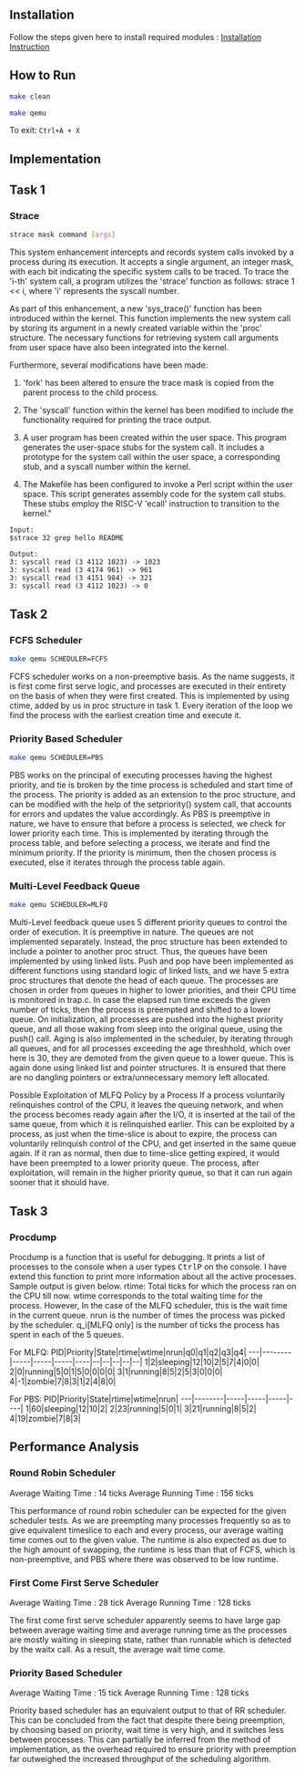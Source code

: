 

## Installation

Follow the steps given here to install required modules : [Installation Instruction](https://pdos.csail.mit.edu/6.S081/2020/tools.html)

## How to Run
```bash
make clean
```

```bash
make qemu
```

To exit: `Ctrl+A + X`
## Implementation

## Task 1 

### Strace

```bash
strace mask command [args]
```





This system enhancement intercepts and records system calls invoked by a process during its execution. It accepts a single argument, an integer mask, with each bit indicating the specific system calls to be traced. To trace the 'i-th' system call, a program utilizes the 'strace' function as follows: strace 1 << i, where 'i' represents the syscall number.

As part of this enhancement, a new 'sys_trace()' function has been introduced within the kernel. This function implements the new system call by storing its argument in a newly created variable within the 'proc' structure. The necessary functions for retrieving system call arguments from user space have also been integrated into the kernel.

Furthermore, several modifications have been made:

1) 'fork' has been altered to ensure the trace mask is copied from the parent process to the child process.

2) The 'syscall' function within the kernel has been modified to include the functionality required for printing the trace output.

3) A user program has been created within the user space. This program generates the user-space stubs for the system call. It includes a prototype for the system call within the user space, a corresponding stub, and a syscall number within the kernel.

4) The Makefile has been configured to invoke a Perl script within the user space. This script generates assembly code for the system call stubs. These stubs employ the RISC-V 'ecall' instruction to transition to the kernel."


```
Input: 
$strace 32 grep hello README

Output:
3: syscall read (3 4112 1023) -> 1023
3: syscall read (3 4174 961) -> 961
3: syscall read (3 4151 984) -> 321
3: syscall read (3 4112 1023) -> 0

```

## Task 2

### FCFS Scheduler

```bash
make qemu SCHEDULER=FCFS
```

FCFS scheduler works on a non-preemptive basis. As the name suggests, it is first come first serve logic, and processes are executed in their entirety on the basis of when they were first created. This is implemented by using ctime, added by us in proc structure in task 1. Every iteration of the loop we find the process with the earliest creation time and execute it.

### Priority Based Scheduler

```bash
make qemu SCHEDULER=PBS
```

PBS works on the principal of executing processes having the highest priority, and tie is broken by the time process is scheduled and start time of the process. The priority is added as an extension to the proc structure, and can be modified with the help of the setpriority() system call, that accounts for errors and updates the value accordingly. As PBS is preemptive in nature, we have to ensure that before a process is selected, we check for lower priority each time. This is implemented by iterating through the process table, and before selecting a process, we iterate and find the minimum priority. If the priority is minimum, then the chosen process is executed, else it iterates through the process table again.

### Multi-Level Feedback Queue

```bash
make qemu SCHEDULER=MLFQ
```

Multi-Level feedback queue uses 5 different priority queues to control the order of execution. It is preemptive in nature. The queues are not implemented separately. Instead, the proc structure has been extended to include a pointer to another proc struct. Thus, the queues have been implemented by using linked lists. Push and pop have been implemented as different functions using standard logic of linked lists, and we have 5 extra proc structures that denote the head of each queue. The processes are chosen in order from queues in higher to lower priorities, and their CPU time is monitored in trap.c. In case the elapsed run time exceeds the given number of ticks, then the process is preempted and shifted to a lower queue. On initialization, all processes are pushed into the highest priority queue, and all those waking from sleep into the original queue, using the push() call. Aging is also implemented in the scheduler, by iterating through all queues, and for all processes exceeding the age threshhold, which over here is 30, they are demoted from the given queue to a lower queue. This is again done using linked list and pointer structures. It is ensured that there are no dangling pointers or extra/unnecessary memory left allocated.  

Possible Exploitation of MLFQ Policy by a Process If a process voluntarily relinquishes control of the CPU, it leaves the queuing network, and when the process becomes ready again after the I/O, it is inserted at the tail of the same queue, from which it is relinquished earlier. This can be exploited by a process, as just when the time-slice is about to expire, the process can voluntarily relinquish control of the CPU, and get inserted in the same queue again. If it ran as normal, then due to time-slice getting expired, it would have been preempted to a lower priority queue. The process, after exploitation, will remain in the higher priority queue, so that it can run again sooner that it should have.

## Task 3
### Procdump

Procdump is a function that is useful for debugging. It prints a list of processes to the console when a user types <kbd>Ctrl</kbd><kbd>P</kbd> on the console. I have extend this function to print more information about all the active processes. Sample output is given below. rtime: Total ticks for which the process ran on the CPU till now. wtime corresponds to the total waiting time for the process. However, In the case of the MLFQ scheduler, this is the wait time in the current queue. nrun is the number of times the process was picked by the scheduler. q_i[MLFQ only] is the number of ticks the process has spent in each of the 5
queues.

For MLFQ:
PID|Priority|State|rtime|wtime|nrun|q0|q1|q2|q3|q4|
---|--------|-----|-----|-----|----|--|--|--|--|--|
1|2|sleeping|12|10|2|5|7|4|0|0|
2|0|running|5|0|1|5|0|0|0|0|
3|1|running|8|5|2|5|3|0|0|0|
4|-1|zombie|7|8|3|1|2|4|8|0|

For PBS:
PID|Priority|State|rtime|wtime|nrun|
---|--------|-----|-----|-----|----|
1|60|sleeping|12|10|2|
2|23|running|5|0|1|
3|21|running|8|5|2|
4|19|zombie|7|8|3|

## Performance Analysis

### Round Robin Scheduler

Average Waiting Time :	14 ticks
Average Running Time :	156 ticks

This performance of round robin scheduler can be expected for the given scheduler tests. As we are preempting many processes frequently so as to give equivalent timeslice to each and every process, our average waiting time comes out to the given value. The runtime is also expected as due to the high amount of swapping, the runtime is less than that of FCFS, which is non-preemptive, and PBS where there was observed to be low runtime.

### First Come First Serve Scheduler

Average Waiting Time :	28 tick
Average Running Time :	128 ticks

The first come first serve scheduler apparently seems to have  large gap between average waiting time and average running time as the processes are mostly waiting in sleeping state, rather than runnable which is detected by the waitx call. As a result, the average wait time come.  

### Priority Based Scheduler

Average Waiting Time :	15 tick
Average Running Time :	128 ticks

Priority based scheduler has an equivalent output to that of RR scheduler. This can be concluded from the fact that despite there being preemption, by choosing based on priority, wait time is very high, and it switches less between processes. This can partially be inferred from the method of implementation, as the overhead required to ensure priority with preemption far outweighed the increased throughput of the scheduling algorithm.
